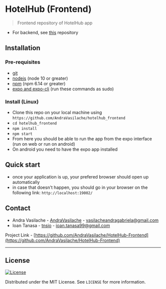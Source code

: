 # HotelHub (Frontend)

> Frontend repository of HotelHub app
- For backend, see [this](https://github.com/lucigrigo/HotelHub) repository

## Installation

### Pre-requisites
- [git](https://git-scm.com/downloads)
- [nodejs](https://nodejs.org/en/download/) (node 10 or greater)
- [npm](https://www.digitalocean.com/community/tutorials/how-to-install-node-js-on-ubuntu-18-04) (npm 6.14 or greater)
- [expo and expo-cli](https://expo.io/tools) (run these commands as sudo)

### Install (Linux)
- Clone this repo on your local machine using `https://github.com/AndraVasilache/hotelhub_frontend`
- `cd hotelhub_frontend`
- `npm install`
- `npm start`
- From here you should be able to run the app from the expo interface (run on web or run on android)
- On android you need to have the expo app installed

## Quick start

- once your application is up, your prefered browser should open up automatically
- in case that doesn't happen, you should go in your browser on the following link: `http://localhost:19002/`

## Contact

- Andra Vasilache - [AndraVasilache](https://github.com/AndraVasilache) - [vasilacheandragabriela@gmail.com]()
- Ioan Tanasa - [tnsio](https://github.com/tnsio) - [ioan.tanasa99@gmail.com]()

Project Link - [https://github.com/AndraVasilache/HotelHub-Frontend](https://github.com/AndraVasilache/HotelHub-Frontend)

---

## License

[![License](http://img.shields.io/:license-mit-blue.svg?style=flat-square)](http://badges.mit-license.org)

Distributed under the MIT License. See `LICENSE` for more information.
